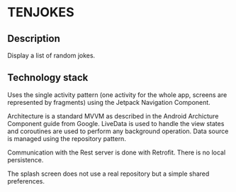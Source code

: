 # TENJOKES

## Description

Display a list of random jokes.

## Technology stack

Uses the single activity pattern (one activity for the whole app, screens are represented by fragments) using the Jetpack Navigation Component.

Architecture is a standard MVVM as described in the Android Archicture Component guide from Google. LiveData is used to handle the view states and coroutines are used to perform any background operation. Data source is managed using the repository pattern.

Communication with the Rest server is done with Retrofit. There is no local persistence.

The splash screen does not use a real repository but a simple shared preferences.

